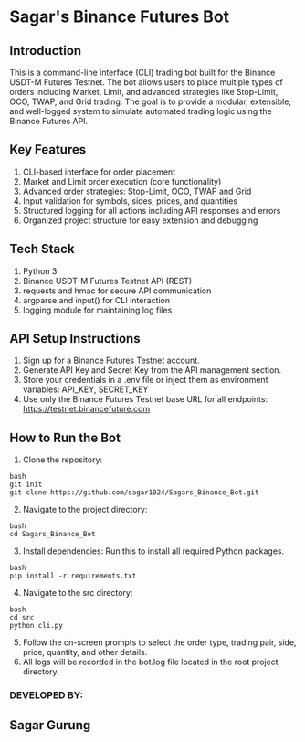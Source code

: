 # Sagar's Binance Futures Bot

## Introduction
This is a command-line interface (CLI) trading bot built for the Binance USDT-M Futures Testnet. The bot allows users to place multiple types of orders including Market, Limit, and advanced strategies like Stop-Limit, OCO, TWAP, and Grid trading. The goal is to provide a modular, extensible, and well-logged system to simulate automated trading logic using the Binance Futures API.

## Key Features

1. CLI-based interface for order placement
2. Market and Limit order execution (core functionality)
3. Advanced order strategies: Stop-Limit, OCO, TWAP and Grid
4. Input validation for symbols, sides, prices, and quantities
5. Structured logging for all actions including API responses and errors
6. Organized project structure for easy extension and debugging

## Tech Stack

1. Python 3
2. Binance USDT-M Futures Testnet API (REST)
3. requests and hmac for secure API communication
4. argparse and input() for CLI interaction
5. logging module for maintaining log files

## API Setup Instructions

1. Sign up for a Binance Futures Testnet account.
2. Generate API Key and Secret Key from the API management section.
3. Store your credentials in a .env file or inject them as environment variables: API_KEY, SECRET_KEY
4. Use only the Binance Futures Testnet base URL for all endpoints: https://testnet.binancefuture.com

## How to Run the Bot

1. Clone the repository:

```
bash
git init
git clone https://github.com/sagar1024/Sagars_Binance_Bot.git
```

2. Navigate to the project directory:

```
bash
cd Sagars_Binance_Bot
```

3. Install dependencies: Run this to install all required Python packages.

```
bash
pip install -r requirements.txt
```

4. Navigate to the src directory:


```
bash
cd src
python cli.py
```

5. Follow the on-screen prompts to select the order type, trading pair, side, price, quantity, and other details.
6. All logs will be recorded in the bot.log file located in the root project directory.

### DEVELOPED BY:
## Sagar Gurung
